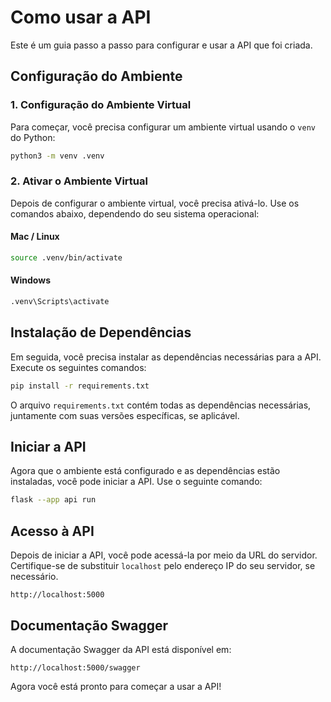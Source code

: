 # Como usar a API

Este é um guia passo a passo para configurar e usar a API que foi criada.

## Configuração do Ambiente

### 1. Configuração do Ambiente Virtual

Para começar, você precisa configurar um ambiente virtual usando o `venv` do Python:

```bash
python3 -m venv .venv
```

### 2. Ativar o Ambiente Virtual

Depois de configurar o ambiente virtual, você precisa ativá-lo. Use os comandos abaixo, dependendo do seu sistema operacional:

#### Mac / Linux

```bash
source .venv/bin/activate
```

#### Windows

```bash
.venv\Scripts\activate
```

## Instalação de Dependências

Em seguida, você precisa instalar as dependências necessárias para a API. Execute os seguintes comandos:

```bash
pip install -r requirements.txt
```

O arquivo `requirements.txt` contém todas as dependências necessárias, juntamente com suas versões específicas, se aplicável.

## Iniciar a API

Agora que o ambiente está configurado e as dependências estão instaladas, você pode iniciar a API. Use o seguinte comando:

```bash
flask --app api run
```

## Acesso à API

Depois de iniciar a API, você pode acessá-la por meio da URL do servidor. Certifique-se de substituir `localhost` pelo endereço IP do seu servidor, se necessário.

```
http://localhost:5000
```

## Documentação Swagger

A documentação Swagger da API está disponível em:

```
http://localhost:5000/swagger
```

Agora você está pronto para começar a usar a API!
